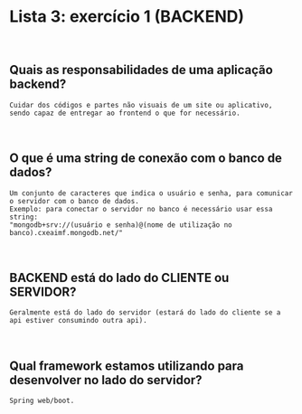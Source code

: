 # Lista 3: exercício 1 (BACKEND)
<br>

## Quais as responsabilidades de uma aplicação backend?
    Cuidar dos códigos e partes não visuais de um site ou aplicativo, sendo capaz de entregar ao frontend o que for necessário.
<br>

## O que é uma string de conexão com o banco de dados?
    Um conjunto de caracteres que indica o usuário e senha, para comunicar o servidor com o banco de dados.
    Exemplo: para conectar o servidor no banco é necessário usar essa string:
    "mongodb+srv://(usuário e senha)@(nome de utilização no banco).cxeaimf.mongodb.net/"
<br>

## BACKEND está do lado do CLIENTE ou SERVIDOR?
    Geralmente está do lado do servidor (estará do lado do cliente se a api estiver consumindo outra api).
<br>

## Qual framework estamos utilizando para desenvolver no lado do servidor?
    Spring web/boot.
